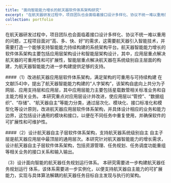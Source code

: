 ```yaml
---
title: "面向智能能力增长的航天器软件体系架构研究"
excerpt: "在航天器研发过程中，项目团队也会面临着接口设计多样化、协议不统一难以重用的问题，工程项目面对“高、多、快、好”的需求，这需要航天器引入智能技术，并需要打造一个能够支持智能能力持续构建的系统架构平台。航天器智能能力增长的软件体系架构主要包括应用层架构设计和智能层架构设计，其中，应用层重点解决航天器的可重用性和可扩展性，智能层重点解决航天器在系统级别自主层面的构建，为航天器智能能力进一步构建提供足够的支持。<br/>"
collection: portfolio
---
```


在航天器研发过程中，项目团队也会面临着接口设计多样化、协议不统一难以重用的问题，工程项目面对“高、多、快、好”的需求，这需要航天器引入智能技术，并需要打造一个能够支持智能能力持续构建的系统架构平台。航天器智能能力增长的软件体系架构主要包括应用层架构设计和智能层架构设计，其中，应用层重点解决航天器的可重用性和可扩展性，智能层重点解决航天器在系统级别自主层面的构建，为航天器智能能力进一步构建提供足够的支持。

####（1）改进航天器应用层软件体系架构，满足架构的可重用与可持续构建
在文献[54]中，提出了航天器智能能力构建的“人字架构”，该架构自底向上共分为子网层、应用支持层和应用层，其中应用层能力主要包括星载数管相关标准业务和自主能力相关业务。
本研究重点对应用层设计并改进，使应用层以“管控”、“数据组织”、“存储”、“航天器自主”等能力分类，通过层次化、模块化、接口标准化和模型化等设计原则，改进航天器应用层软件体系架构，并具体设计相应的业务和能力边界，这包括设计通用的模块和接口，以便在不同任务中重复使用，并确保软件的可扩展性和可维护性。

####（2）设计航天器自主子层软件体系架构，支持航天器系统级别自主
自主子层是航天器应用层中最顶层的通用层次。本研究针对航天器智能能力的增长需求，设计航天器自主子层软件体系架构，包括资源管理、任务规划、任务调度功能重组等相关业务的接口关系和输入输出。

（3）设计面向智能的航天器任务规划运行体系。
本研究需要进一步构建航天器任务规划运行 体系，该体系需要进一步实例化，以便支持航天器自主能力的可扩展能力，实现与具体算法解耦的航天器任务目标自主发现与执行的架构。


